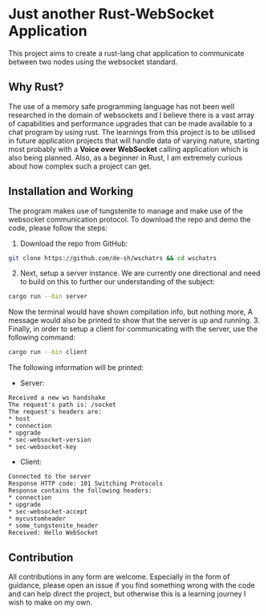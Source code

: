 # Just another Rust-WebSocket Application

This project aims to create a rust-lang chat application to communicate between two nodes using the websocket standard.

## Why Rust?
The use of a memory safe programming language has not been well researched in the domain of websockets and I believe there is a vast array of capabilities and performance upgrades that can be made available to a chat program by using rust. The learnings from this project is to be utilised in future application projects that will handle data of varying nature, starting most probably with a **Voice over WebSocket** calling application which is also being planned. Also, as a beginner in Rust, I am extremely curious about how complex such a project can get.

## Installation and Working
The program makes use of tungstenite to manage and make use of the websocket communication protocol. To download the repo and demo the code, please follow the steps:
1. Download the repo from GitHub:
```bash
git clone https://github.com/de-sh/wschatrs && cd wschatrs
```
2. Next, setup a server instance. We are currently one directional and need to build on this to further our understanding of the subject:
```bash
cargo run --bin server
```
Now the terminal would have shown compilation info, but nothing more, A message would also be printed to show that the server is up and running.
3. Finally, in order to setup a client for communicating with the server, use the following command:
```bash
cargo run --bin client
```
The following information will be printed:
- Server:
```
Received a new ws handshake
The request's path is: /socket
The request's headers are:
* host
* connection
* upgrade
* sec-websocket-version
* sec-websocket-key
```
- Client:
```
Connected to the server
Response HTTP code: 101 Switching Protocols
Response contains the following headers:
* connection
* upgrade
* sec-websocket-accept
* mycustomheader
* some_tungstenite_header
Received: Hello WebSocket
```


## Contribution
All contributions in any form are welcome. Especially in the form of guidance, please open an issue if you find something wrong with the code and can help direct the project, but otherwise this is a learning journey I wish to make on my own.
